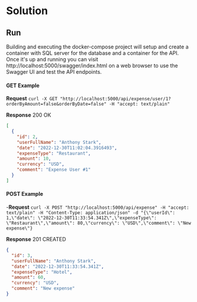 # Solution

## Run
Building and executing the docker-compose project will setup and create a container with SQL server for the database and a container for the API. Once it's up and running you can visit http://localhost:5000/swagger/index.html on a web browser to use the Swagger UI and test the API endpoints.

#### GET Example
**Request**
```curl -X GET "http://localhost:5000/api/expense/user/1?orderByAmount=false&orderByDate=false" -H "accept: text/plain"```

**Response**
200 OK
```json
[
  {
    "id": 2,
    "userFullName": "Anthony Stark",
    "date": "2022-12-30T11:02:04.3916493",
    "expenseType": "Restaurant",
    "amount": 10,
    "currency": "USD",
    "comment": "Expense User #1"
  }
]
```
#### POST Example
-**Request**
```curl -X POST "http://localhost:5000/api/expense" -H "accept: text/plain" -H "Content-Type: application/json" -d "{\"userId\": 1,\"date\": \"2022-12-30T11:33:54.341Z\",\"expenseType\": \"Restaurant\",\"amount\": 80,\"currency\": \"USD\",\"comment\": \"New expense\"}```

**Response**
201 CREATED
```json
{
  "id": 3,
  "userFullName": "Anthony Stark",
  "date": "2022-12-30T11:33:54.341Z",
  "expenseType": "Hotel",
  "amount": 60,
  "currency": "USD",
  "comment": "New expense"
}
```

